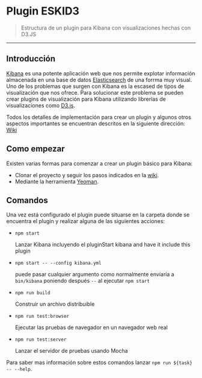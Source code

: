 # Plugin ESKID3

> Estructura de un plugin para Kibana con visualizaciones hechas con D3.JS

---

## Introducción

[Kibana](https://www.elastic.co/products/kibana) es una potente aplicación web que nos permite explotar información almacenada en una base de datos [Elasticsearch](https://www.elastic.co/webinars/getting-started-elasticsearch?elektra=home&storm=banner) de una forrma muy visual. Uno de los problemas que surgen con Kibana es la escased de tipos de visualización que nos ofrece. Para solucionar este problema se pueden crear plugins de visualización para Kibana utilizando librerías de visualizaciones como [D3.js](https://d3js.org/). 

Todos los detalles de implementación para crear un plugin y algunos otros aspectos importantes se encuentran descritos en la siguiente dirección: [Wiki](https://github.com/tomas-teston/plugin-eskid3/wiki)

## Como empezar

Existen varias formas para comenzar a crear un plugin básico para Kibana:

- Clonar el proyecto y seguir los pasos indicados en la [wiki](https://github.com/tomas-teston/plugin-eskid3/wiki).
- Mediante la herramienta [Yeoman](https://github.com/tomas-teston/plugin-eskid3/wiki/Estructura-b%C3%A1sica-de-un-plugin#yeoman-generator).

## Comandos

Una vez está configurado el plugin puede situarse en la carpeta donde se encuentra el plugin y realizar alguna de las siguientes acciones:

  - `npm start`

    Lanzar Kibana incluyendo el pluginStart kibana and have it include this plugin

  - `npm start -- --config kibana.yml`
  
    puede pasar cualquier argumento como normalmente enviaría a `bin/kibana` poniendo después `--` al ejecutar `npm start`

  - `npm run build`

    Construir un archivo distribuible

  - `npm run test:browser`

    Ejecutar las pruebas de navegador en un navegador web real

  - `npm run test:server`

    Lanzar el servidor de pruebas usando Mocha

Para saber mas información sobre estos comandos lanzar `npm run ${task} -- --help`.
